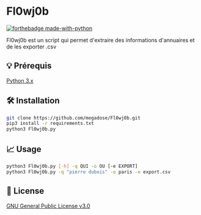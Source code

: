 # Fl0wj0b
[![forthebadge made-with-python](http://ForTheBadge.com/images/badges/made-with-python.svg)](https://www.python.org/)

Fl0wj0b est un script qui permet d'extraire des informations d'annuaires et de les exporter .csv
## 💡 Prérequis
   [Python 3.x](https://www.python.org/downloads/release/python-370/)
## 🛠️ Installation

```bash
git clone https://github.com/megadose/Fl0wj0b.git
pip3 install -r requirements.txt
python3 Fl0wj0b.py
```

## 📈 Usage

```bash
python3 Fl0wj0b.py [-h] -q QUI -o OU [-e EXPORT]
python3 Fl0wj0b.py -q "pierre dubois" -o paris -e export.csv
```



## 📝 License
[GNU General Public License v3.0](https://www.gnu.org/licenses/gpl-3.0.fr.html)
